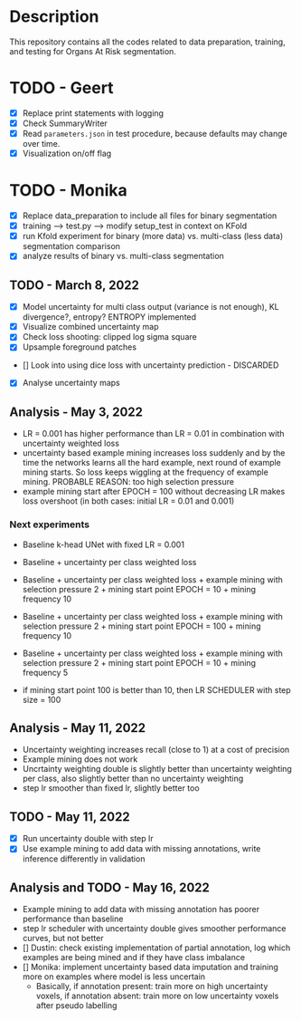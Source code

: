 # Description
This repository contains all the codes related to data preparation, training, and testing for Organs At Risk segmentation.


# TODO - Geert
- [X] Replace print statements with logging
- [X] Check SummaryWriter
- [X] Read `parameters.json` in test procedure, because defaults may change over time.
- [X] Visualization on/off flag

# TODO - Monika
- [X] Replace data_preparation to include all files for binary segmentation
- [X] training --> test.py --> modify setup_test in context on KFold
- [X] run Kfold experiment for binary (more data) vs. multi-class (less data) segmentation comparison
- [X] analyze results of binary vs. multi-class segmentation

## TODO - March 8, 2022
- [X] Model uncertainty for multi class output (variance is not enough), KL divergence?, entropy? ENTROPY implemented
- [X] Visualize combined uncertainty map
- [X] Check loss shooting: clipped log sigma square
- [X] Upsample foreground patches
- [] Look into using dice loss with uncertainty prediction - DISCARDED
- [X] Analyse uncertainty maps

## Analysis - May 3, 2022
- LR = 0.001 has higher performance than LR = 0.01 in combination with uncertainty weighted loss
- uncertainty based example mining increases loss suddenly and by the time the networks learns all the hard example, next round of example mining starts. So loss keeps wiggling at the frequency of example mining. PROBABLE REASON: too high selection pressure
- example mining start after EPOCH = 100 without decreasing LR makes loss overshoot (in both cases: initial LR = 0.01 and 0.001)

### Next experiments
- Baseline k-head UNet with fixed LR = 0.001
- Baseline + uncertainty per class weighted loss
- Baseline + uncertainty per class weighted loss + example mining with selection pressure 2 + mining start point EPOCH = 10 + mining frequency 10
- Baseline + uncertainty per class weighted loss + example mining with selection pressure 2 + mining start point EPOCH = 100 + mining frequency 10

- Baseline + uncertainty per class weighted loss + example mining with selection pressure 2 + mining start point EPOCH = 10 + mining frequency 5
- if mining start point 100 is better than 10, then LR SCHEDULER with step size = 100

## Analysis - May 11, 2022
- Uncertainty weighting increases recall (close to 1) at a cost of precision
- Example mining does not work
- Uncrtainty weighting double is slightly better than uncertainty weighting per class, also slightly better than no uncertainty weighting
- step lr smoother than fixed lr, slightly better too

## TODO - May 11, 2022
- [X] Run uncertainty double with step lr
- [X] Use example mining to add data with missing annotations, write inference differently in validation

## Analysis and TODO - May 16, 2022
- Example mining to add data with missing annotation has poorer performance than baseline
- step lr scheduler with uncertainty double gives smoother performance curves, but not better
- [] Dustin: check existing implementation of partial annotation, log which examples are being mined and if they have class imbalance
- [] Monika: implement uncertainty based data imputation and training more on examples where model is less uncertain
	- Basically, if annotation present: train more on high uncertainty voxels, if annotation absent: train more on low uncertainty voxels after pseudo labelling 